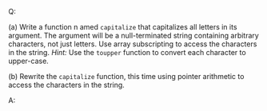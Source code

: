 Q:

(a) Write a function n amed `capitalize` that capitalizes all letters in its
argument. The argument will be a null-terminated string containing arbitrary
characters, not just letters. Use array subscripting to access the characters in
the string. <em>Hint:</em> Use the `toupper` function to convert each character
to upper-case.

(b) Rewrite the `capitalize` function, this time using pointer arithmetic to
access the characters in the string.

A:
